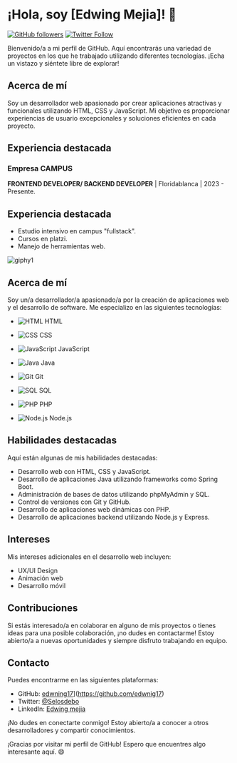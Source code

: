 # ¡Hola, soy [Edwing Mejia]! 👋

[![GitHub followers](https://img.shields.io/github/followers/edwnig17.svg?style=social)](https://github.com/Edwing17)
[![Twitter Follow](https://img.shields.io/twitter/follow/SelosDebo?style=social)](https://twitter.com/tucuenta)

Bienvenido/a a mi perfil de GitHub. Aquí encontrarás una variedad de proyectos en los que he trabajado utilizando diferentes tecnologías. ¡Echa un vistazo y siéntete libre de explorar!


## Acerca de mí

Soy un desarrollador web apasionado por crear aplicaciones atractivas y funcionales utilizando HTML, CSS y JavaScript. Mi objetivo es proporcionar experiencias de usuario excepcionales y soluciones eficientes en cada proyecto.

## Experiencia destacada

### Empresa CAMPUS
**FRONTEND DEVELOPER/ BACKEND DEVELOPER** | Floridablanca | 2023 - Presente.

## Experiencia destacada

- Estudio intensivo en campus "fullstack".
- Cursos en platzi.
- Manejo de herramientas web.

![giphy1](https://github.com/edwnig17/edwing/assets/13804647/a3b473d6-c3d5-44d5-b138-3d3eec204129)

## Acerca de mí

Soy un/a desarrollador/a apasionado/a por la creación de aplicaciones web y el desarrollo de software. Me especializo en las siguientes tecnologías:

- ![HTML](https://img.icons8.com/color/48/000000/html-5--v1.png) HTML
- ![CSS](https://img.icons8.com/color/48/000000/css3.png) CSS
- ![JavaScript](https://img.icons8.com/color/48/000000/javascript--v1.png) JavaScript
- ![Java](https://img.icons8.com/color/48/000000/java-coffee-cup-logo--v1.png) Java

- ![Git](https://img.icons8.com/color/48/000000/git.png) Git
- ![SQL](https://img.icons8.com/color/48/000000/sql.png) SQL
- ![PHP](https://img.icons8.com/color/48/000000/php.png) PHP
- ![Node.js](https://img.icons8.com/color/48/000000/nodejs.png) Node.js

## Habilidades destacadas

Aquí están algunas de mis habilidades destacadas:

- Desarrollo web con HTML, CSS y JavaScript.
- Desarrollo de aplicaciones Java utilizando frameworks como Spring Boot.
- Administración de bases de datos utilizando phpMyAdmin y SQL.
- Control de versiones con Git y GitHub.
- Desarrollo de aplicaciones web dinámicas con PHP.
- Desarrollo de aplicaciones backend utilizando Node.js y Express.

## Intereses

Mis intereses adicionales en el desarrollo web incluyen:

- <i class="fab fa-connectdevelop"></i> UX/UI Design
- <i class="fas fa-film"></i> Animación web
- <i class="fas fa-mobile-alt"></i> Desarrollo móvil

## Contribuciones

Si estás interesado/a en colaborar en alguno de mis proyectos o tienes ideas para una posible colaboración, ¡no dudes en contactarme! Estoy abierto/a a nuevas oportunidades y siempre disfruto trabajando en equipo.

## Contacto

Puedes encontrarme en las siguientes plataformas:

- GitHub: [edwning17]([https://github.com/tunombre)](https://github.com/edwnig17)
- Twitter: [@Selosdebo](https://twitter.com/zharojax)
- LinkedIn: [Edwing mejia](https://www.linkedin.com/in/edwing-mejia-saenz-63ba5b277/)

¡No dudes en conectarte conmigo! Estoy abierto/a a conocer a otros desarrolladores y compartir conocimientos.

¡Gracias por visitar mi perfil de GitHub! Espero que encuentres algo interesante aquí. 😄

